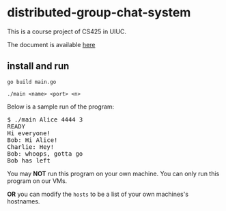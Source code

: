 # distributed-group-chat-system

This is a course project of CS425 in UIUC.

The document is available [here](https://courses.engr.illinois.edu/ece428/sp2019/mps/mp1.html)

## install and run 

	go build main.go

	./main <name> <port> <n>

Below is a sample run of the program:

<pre><samp>$ ./main Alice 4444 3
READY
<kbd>Hi everyone!</kbd>
Bob: Hi Alice!
Charlie: Hey!
Bob: whoops, gotta go
Bob has left
</samp></pre>

You may **NOT** run this program on your own machine. You can only run this program on our VMs. 

**OR** you can modify the `hosts` to be a list of your own machines's hostnames.
